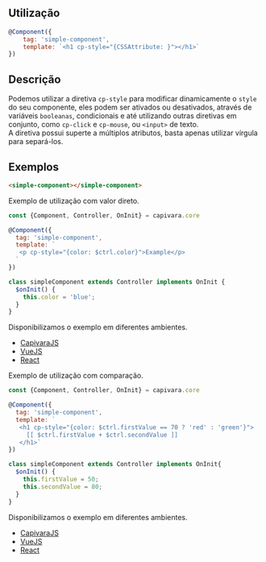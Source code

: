 ## Utilização
```js
@Component({
    tag: 'simple-component',
    template: `<h1 cp-style="{CSSAttribute: }"></h1>`
})
```
## Descrição

Podemos utilizar a diretiva `cp-style` para modificar dinamicamente o `style` do seu componente, eles podem ser ativados ou desativados, através de variáveis `booleanas`, condicionais e até utilizando outras diretivas em conjunto, como `cp-click` e `cp-mouse`, ou `<input>` de texto.<br>
A diretiva possui superte a múltiplos atributos, basta apenas utilizar vírgula para separá-los.

## Exemplos

```HTML
<simple-component></simple-component>
```

Exemplo de utilização com valor direto.

```js
const {Component, Controller, OnInit} = capivara.core

@Component({
  tag: 'simple-component',
  template: `
   <p cp-style="{color: $ctrl.color}">Example</p>
  `
})

class simpleComponent extends Controller implements OnInit {
  $onInit() {
    this.color = 'blue';
  }
}
```
Disponibilizamos o exemplo em diferentes ambientes.
* [CapivaraJS](https://jsfiddle.net/jcanabarro/zf8gqh0d/418/)
* [VueJS](http://jsfiddle.net/jcanabarro/ygznj9mt/93/)
* [React]()

Exemplo de utilização com comparação.

```js
const {Component, Controller, OnInit} = capivara.core

@Component({
  tag: 'simple-component', 
  template: `
   <h1 cp-style="{color: $ctrl.firstValue == 70 ? 'red' : 'green'}"> 
     [[ $ctrl.firstValue + $ctrl.secondValue ]] 
   </h1>`
})

class simpleComponent extends Controller implements OnInit{
  $onInit() {
    this.firstValue = 50;
    this.secondValue = 80;
  }
}
```
Disponibilizamos o exemplo em diferentes ambientes.
* [CapivaraJS](https://jsfiddle.net/jcanabarro/zf8gqh0d/421/)
* [VueJS](http://jsfiddle.net/jcanabarro/ygznj9mt/94/)
* [React]()